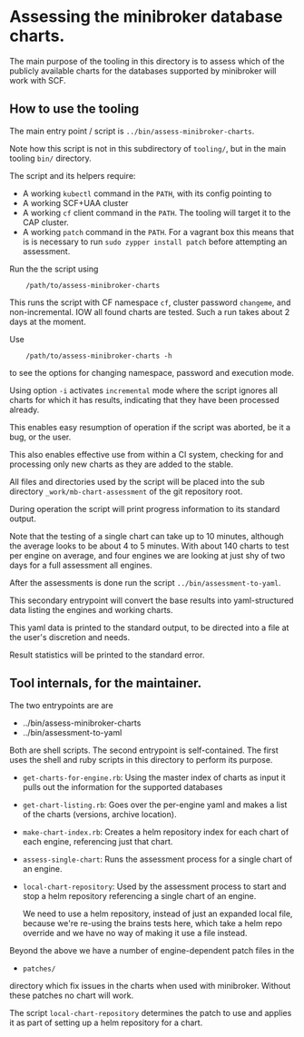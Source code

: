 # Assessing the minibroker database charts.

The main purpose of the tooling in this directory is to assess which
of the publicly available charts for the databases supported by
minibroker will work with SCF.

## How to use the tooling

The main entry point / script is `../bin/assess-minibroker-charts`.

Note how this script is not in this subdirectory of `tooling/`, but in
the main tooling `bin/` directory.

The script and its helpers require:

  - A working `kubectl` command in the `PATH`, with its config
    pointing to
  - A working SCF+UAA cluster
  - A working `cf` client command in the `PATH`. The tooling will
    target it to the CAP cluster.
  - A working `patch` command in the `PATH`. For a vagrant box this
    means that is is necessary to run `sudo zypper install patch`
    before attempting an assessment.

Run the the script using

```
    /path/to/assess-minibroker-charts
```

This runs the script with CF namespace `cf`, cluster password
`changeme`, and non-incremental. IOW all found charts are tested. Such
a run takes about 2 days at the moment.

Use

```
    /path/to/assess-minibroker-charts -h
```

to see the options for changing namespace, password and execution mode.

Using option `-i` activates `incremental` mode where the script
ignores all charts for which it has results, indicating that they have
been processed already.

This enables easy resumption of operation if the script was aborted,
be it a bug, or the user.

This also enables effective use from within a CI system, checking for
and processing only new charts as they are added to the stable.

All files and directories used by the script will be placed into the
sub directory `_work/mb-chart-assessment` of the git repository root.

During operation the script will print progress information to its
standard output.

Note that the testing of a single chart can take up to 10 minutes,
although the average looks to be about 4 to 5 minutes. With about 140
charts to test per engine on average, and four engines we are looking
at just shy of two days for a full assessment all engines.

After the assessments is done run the script `../bin/assessment-to-yaml`.

This secondary entrypoint will convert the base results into
yaml-structured data listing the engines and working charts.

This yaml data is printed to the standard output, to be directed into
a file at the user's discretion and needs.

Result statistics will be printed to the standard error.

## Tool internals, for the maintainer.

The two entrypoints are are

  - ../bin/assess-minibroker-charts
  - ../bin/assessment-to-yaml

Both are shell scripts.
The second entrypoint is self-contained.
The first uses the shell and ruby scripts in this directory to perform its purpose.

  - `get-charts-for-engine.rb`: Using the master index of charts as
    input it pulls out the information for the supported databases

  - `get-chart-listing.rb`: Goes over the per-engine yaml and makes a
    list of the charts (versions, archive location).

  - `make-chart-index.rb`: Creates a helm repository index for each
    chart of each engine, referencing just that chart.

  - `assess-single-chart`: Runs the assessment process for a single
    chart of an engine.

  - `local-chart-repository`: Used by the assessment process to start
    and stop a helm repository referencing a single chart of an
    engine.

    We need to use a helm repository, instead of just an expanded
    local file, because we're re-using the brains tests here, which
    take a helm repo override and we have no way of making it use a
    file instead.

Beyond the above we have a number of engine-dependent patch files in
the

  - `patches/`

directory which fix issues in the charts when used with minibroker.
Without these patches no chart will work.

The script `local-chart-repository` determines the patch to use and
applies it as part of setting up a helm repository for a chart.
